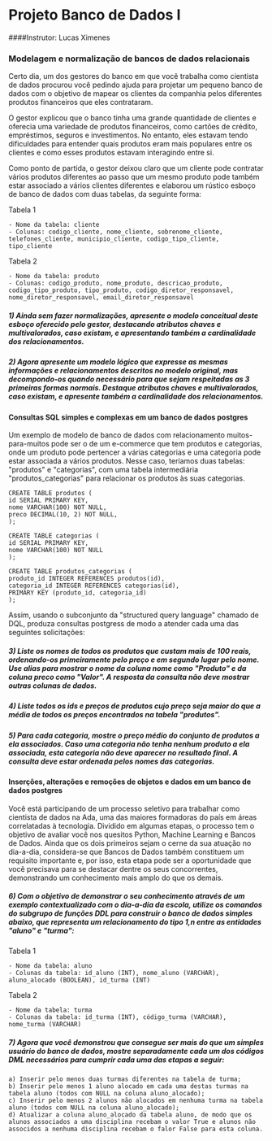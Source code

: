 # Projeto Banco de Dados I
####Instrutor: Lucas Ximenes
### Modelagem e normalização de bancos de dados relacionais
Certo dia, um dos gestores do banco em que você trabalha como cientista de dados procurou você pedindo ajuda para projetar um pequeno banco de dados com o objetivo de mapear os clientes da companhia pelos diferentes produtos financeiros que eles contrataram.

O gestor explicou que o banco tinha uma grande quantidade de clientes e oferecia uma variedade de produtos financeiros, como cartões de crédito, empréstimos, seguros e investimentos. No entanto, eles estavam tendo dificuldades para entender quais produtos eram mais populares entre os clientes e como esses produtos estavam interagindo entre si.

Como ponto de partida, o gestor deixou claro que um cliente pode contratar vários produtos diferentes ao passo que um mesmo produto pode também estar associado a vários clientes diferentes e elaborou um rústico esboço de banco de dados com duas tabelas, da seguinte forma:

Tabela 1

    - Nome da tabela: cliente
    - Colunas: codigo_cliente, nome_cliente, sobrenome_cliente, telefones_cliente, municipio_cliente, codigo_tipo_cliente, tipo_cliente
Tabela 2

    - Nome da tabela: produto
    - Colunas: codigo_produto, nome_produto, descricao_produto, codigo_tipo_produto, tipo_produto, codigo_diretor_responsavel, nome_diretor_responsavel, email_diretor_responsavel

##### 1) Ainda sem fazer normalizações, apresente o modelo conceitual deste esboço oferecido pelo gestor, destacando atributos chaves e multivalorados, caso existam, e apresentando também a cardinalidade dos relacionamentos.

##### 2) Agora apresente um modelo lógico que expresse as mesmas informações e relacionamentos descritos no modelo original, mas decompondo-os quando necessário para que sejam respeitadas as 3 primeiras formas normais. Destaque atributos chaves e multivalorados, caso existam, e apresente também a cardinalidade dos relacionamentos.

#### Consultas SQL simples e complexas em um banco de dados postgres
Um exemplo de modelo de banco de dados com relacionamento muitos-para-muitos pode ser o de um e-commerce que tem produtos e categorias, onde um produto pode pertencer a várias categorias e uma categoria pode estar associada a vários produtos. Nesse caso, teríamos duas tabelas: "produtos" e "categorias", com uma tabela intermediária "produtos_categorias" para relacionar os produtos às suas categorias.

    CREATE TABLE produtos (
    id SERIAL PRIMARY KEY,
    nome VARCHAR(100) NOT NULL,
    preco DECIMAL(10, 2) NOT NULL,
    );

    CREATE TABLE categorias (
    id SERIAL PRIMARY KEY,
    nome VARCHAR(100) NOT NULL
    );

    CREATE TABLE produtos_categorias (
    produto_id INTEGER REFERENCES produtos(id),
    categoria_id INTEGER REFERENCES categorias(id),
    PRIMARY KEY (produto_id, categoria_id)
    );
Assim, usando o subconjunto da "structured query language" chamado de DQL, produza consultas postgress de modo a atender cada uma das seguintes solicitações:

##### 3) Liste os nomes de todos os produtos que custam mais de 100 reais, ordenando-os primeiramente pelo preço e em segundo lugar pelo nome. Use alias para mostrar o nome da coluna nome como "Produto" e da coluna preco como "Valor". A resposta da consulta não deve mostrar outras colunas de dados.

##### 4) Liste todos os ids e preços de produtos cujo preço seja maior do que a média de todos os preços encontrados na tabela "produtos".

##### 5) Para cada categoria, mostre o preço médio do conjunto de produtos a ela associados. Caso uma categoria não tenha nenhum produto a ela associada, esta categoria não deve aparecer no resultado final. A consulta deve estar ordenada pelos nomes das categorias.

#### Inserções, alterações e remoções de objetos e dados em um banco de dados postgres
Você está participando de um processo seletivo para trabalhar como cientista de dados na Ada, uma das maiores formadoras do país em áreas correlatadas à tecnologia. Dividido em algumas etapas, o processo tem o objetivo de avaliar você nos quesitos Python, Machine Learning e Bancos de Dados. Ainda que os dois primeiros sejam o cerne da sua atuação no dia-a-dia, considera-se que Bancos de Dados também constituem um requisito importante e, por isso, esta etapa pode ser a oportunidade que você precisava para se destacar dentre os seus concorrentes, demonstrando um conhecimento mais amplo do que os demais.

##### 6) Com o objetivo de demonstrar o seu conhecimento através de um exemplo contextualizado com o dia-a-dia da escola, utilize os comandos do subgrupo de funções DDL para construir o banco de dados simples abaixo, que representa um relacionamento do tipo 1,n entre as entidades "aluno" e "turma":

Tabela 1

    - Nome da tabela: aluno
    - Colunas da tabela: id_aluno (INT), nome_aluno (VARCHAR), aluno_alocado (BOOLEAN), id_turma (INT)
Tabela 2

    - Nome da tabela: turma
    - Colunas da tabela: id_turma (INT), código_turma (VARCHAR), nome_turma (VARCHAR)
##### 7) Agora que você demonstrou que consegue ser mais do que um simples usuário do banco de dados, mostre separadamente cada um dos códigos DML necessários para cumprir cada uma das etapas a seguir:
    a) Inserir pelo menos duas turmas diferentes na tabela de turma;
    b) Inserir pelo menos 1 aluno alocado em cada uma destas turmas na tabela aluno (todos com NULL na coluna aluno_alocado);
    c) Inserir pelo menos 2 alunos não alocados em nenhuma turma na tabela aluno (todos com NULL na coluna aluno_alocado);
    d) Atualizar a coluna aluno_alocado da tabela aluno, de modo que os alunos associados a uma disciplina recebam o valor True e alunos não associdos a nenhuma disciplina recebam o falor False para esta coluna.
